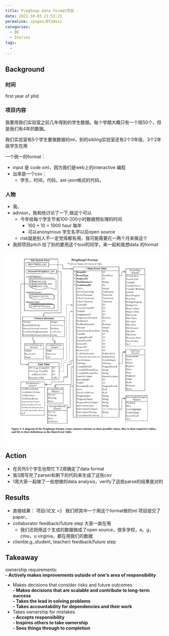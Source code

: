```yaml
---
title: ProgSnap data format项目
date: 2022-10-03 21:53:23
permalink: /pages/0f2de1/
categories:
  - BQ
  - Stories
tags:
  - 
---
```


## Background

### 时间
first year of phd

### 项目内容
我要用我们实验室之前几年得到的学生数据。每个学期大概只有一个班50个，但是我们有4年的数据。

我们实验室有5个学生要做数据的ml，别的sibling实验室还有2个3年级，3个2年级学生在用


一个统一的format：
- input 是 code xml，因为我们是web上的interactive 编程
- 出来是一个csv：
	- 学生，时间，代码，ast-json格式的代码，

### 人物
- 我。
- advisor，我和他讨论了一下,做这个可以
	- 今年给每个学生节省100-200小时数据预处理的时间
		- 100 * 10 = 1000 hour 每年
		- 可以anonymous 学生名字以后open source
	- risk就是别人不一定觉得都有用，我可能需要花一两个月来做这个
- 我把项目pitch 给了别的要用这个tool的同学，来一起和我想data 的format

![](https://raw.githubusercontent.com/emmableu/image/master/202210042130146.png)

## Action
- 在另外5个学生也帮忙下2周确定了data format
- 我3周写完了parser和剩下的代码来生成了这些csv
- 1周大家一起做了一些想做的data analysis，verify了这些parse的结果是对的


## Results
- 直接结果： 项目/论文 =》 我们把其中一个用这个format做的ml 项目提交了paper，
- collaborator feedback/future step 大家一直在用
	- 我们还把用这个生成的数据做成了open source，很多学校，e。g，cmu，u virginia，都在用我们的数据
- client(e.g.,student, teacher) feedback/future step

## Takeaway



ownership requirements:  
**- Actively makes improvements outside of one's area of responsibility**  
- Makes decisions that consider risks and future outcomes  
**- Makes decisions that are scalable and contribute to long-term success**  
**- Takes the lead in solving problems**  
**- Takes accountability for dependencies and their work**  
- Takes ownership for mistakes  
**- Accepts responsibility**  
**- Inspires others to take ownership**  
**- Sees things through to completion**  
